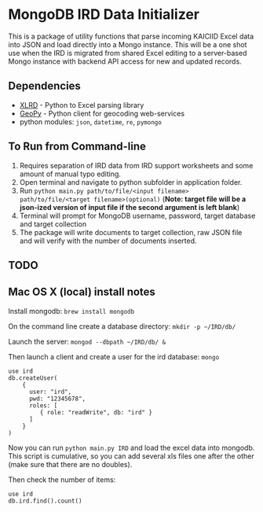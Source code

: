 MongoDB IRD Data Initializer
==========
This is a package of utility functions that parse incoming KAICIID Excel data into JSON and load directly into a Mongo instance. This will be a one shot use when the IRD is migrated from shared Excel editing to a server-based Mongo instance with backend API access for new and updated records.

## Dependencies
-	[XLRD](http://www.python-excel.org/) - Python to Excel parsing library
-	[GeoPy](https://github.com/geopy/geopy) - Python client for geocoding web-services
-	python modules: `json`, `datetime`, `re`, `pymongo`
 
## To Run from Command-line
1.	Requires separation of IRD data from IRD support worksheets and some amount of manual typo editing.	
2.	Open terminal and navigate to python subfolder in application folder.
3.	Run ```python main.py path/to/file/<input filename> path/to/file/<target filename>(optional)``` (**Note: target file will be a json-ized version of input file if the second argument is left blank**)
4.	Terminal will prompt for MongoDB username, password, target database and target collection
5.	The package will write documents to target collection, raw JSON file and will verify with the number of documents inserted.

## TODO




## Mac OS X (local) install notes

Install mongodb:
`brew install mongodb`

On the command line create a database directory:
`mkdir -p ~/IRD/db/`

Launch the server:
`mongod --dbpath ~/IRD/db/ &`

Then launch a client and create a user for the ird database:
`mongo`

```
use ird
db.createUser(
    {
      user: "ird",
      pwd: "12345678",
      roles: [
         { role: "readWrite", db: "ird" }
      ]
    }
)
```

Now you can run `python main.py IRD` and load the excel data into mongodb. This script is cumulative, so you can add several xls files one after the other (make sure that there are no doubles).

Then check the number of items:
```
use ird
db.ird.find().count()
```
